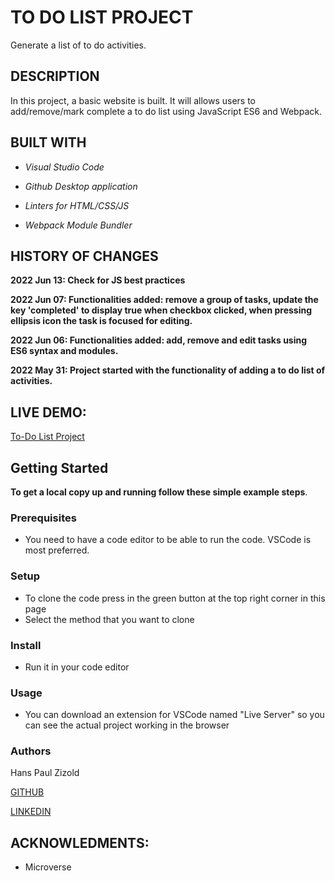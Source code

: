 # TO DO LIST PROJECT
Generate a list of to do activities.

## DESCRIPTION
In this project, a basic website is built. It will allows users to add/remove/mark complete a to do list using JavaScript ES6 and Webpack.

## BUILT WITH
- *Visual Studio Code*

- *Github Desktop application*

- *Linters for HTML/CSS/JS*

- *Webpack Module Bundler*

## HISTORY OF CHANGES
**2022 Jun 13: Check for JS best practices**

**2022 Jun 07: Functionalities added: remove a group of tasks, update the key 'completed' to display true when checkbox clicked, when pressing ellipsis icon the task is focused for editing.**

**2022 Jun 06: Functionalities added: add, remove and edit tasks using ES6 syntax and modules.**

**2022 May 31: Project started with the functionality of adding a to do list of activities.**

## LIVE DEMO: 

[To-Do List Project](https://hanszizold.github.io/ToDoList/dist/)

## Getting Started

**To get a local copy up and running follow these simple example steps**.

### Prerequisites

- You need to have a code editor to be able to run the code. VSCode is most preferred.

### Setup

- To clone the code press in the green button at the top right corner in this page
- Select the method that you want to clone

### Install

- Run it in your code editor

### Usage

- You can download an extension for VSCode named "Live Server" so you can see the actual project working in the browser

### Authors

Hans Paul Zizold
    
  [GITHUB](https://github.com/HansZizold)

  [LINKEDIN](https://www.linkedin.com/in/hans-paul-zizold-37129037/)

## ACKNOWLEDMENTS: 

- Microverse